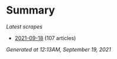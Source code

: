 # Summary
*Latest scrapes*
* [2021-09-18](https://github.com/nuuuwan/news_lk/blob/data/news_lk.2021-09-18.json) (107 articles)

*Generated at 12:13AM, September 19, 2021*